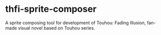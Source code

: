 # thfi-sprite-composer
A sprite composing tool for development of Touhou: Fading Illusion, fan-made visual novel based on Touhou series.
